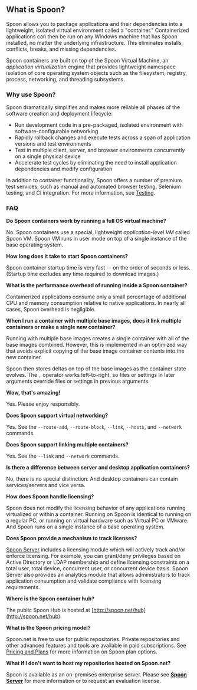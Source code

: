 ## What is Spoon?

Spoon allows you to package applications and their dependencies into a lightweight, isolated virtual environment called a "container." Containerized applications can then be run on any Windows machine that has Spoon installed, no matter the underlying infrastructure. This eliminates installs, conflicts, breaks, and missing dependencies.

Spoon containers are built on top of the Spoon Virtual Machine, an *application virtualization* engine that provides lightweight
namespace isolation of core operating system objects such as the filesystem, registry, process, networking, and threading subsystems.

### Why use Spoon?

Spoon dramatically simplifies and makes more reliable all phases of the software creation and deployment lifecycle:

- Run development code in a pre-packaged, isolated environment with software-configurable networking
- Rapidly rollback changes and execute tests across a span of application versions and test environments
- Test in multiple client, server, and browser environments concurrently on a single physical device
- Accelerate test cycles by eliminating the need to install application dependencies and modify configuration

In addition to container functionality, Spoon offers a number of premium test services, such as manual and automated browser testing, Selenium testing, and CI integration. For more information, see [Testing](/docs/testing).

### FAQ

**Do Spoon containers work by running a full OS virtual machine?**

No. Spoon containers use a special, lightweight *application-level VM* called Spoon VM. Spoon VM runs in user mode on top of a single instance
of the base operating system.

**How long does it take to start Spoon containers?**

Spoon container startup time is very fast -- on the order of seconds or less. (Startup time excludes any time required to download images.)

**What is the performance overhead of running inside a Spoon container?**

Containerized applications consume only a small percentage of additional CPU and memory consumption relative to native applications. In nearly
all cases, Spoon overhead is negligible.

**When I run a container with multiple base images, does it link multiple containers or make a single new container?**

Running with multiple base images creates a single container with all of the base images combined. However, this is implemented in an optimized way that avoids explicit copying of the base image container contents into the new container.

Spoon then stores deltas on top of the base images as the container state evolves. The `,` operator works left-to-right, so files or settings in later arguments override files or settings in previous arguments.

**Wow, that's amazing!**

Yes. Please enjoy responsibly.

**Does Spoon support virtual networking?**

Yes. See the `--route-add`, `--route-block`, `--link`, `--hosts`, and `--network` commands.

**Does Spoon support linking multiple containers?**

Yes. See the `--link` and `--network` commands.

**Is there a difference between server and desktop application containers?**

No, there is no special distinction. And desktop containers can contain services/servers and vice versa.

**How does Spoon handle licensing?**

Spoon does not modify the licensing behavior of any applications running virtualized or within a container. Running on Spoon is identical
to running on a regular PC, or running on virtual hardware such as Virtual PC or VMware. And Spoon runs on a single instance of a base
operating system.

**Does Spoon provide a mechanism to track licenses?**

[Spoon Server](/server) includes a licensing module which will actively track and/or enforce licensing. For example, you can grant/deny privileges based on Active Directory or LDAP membership and define licensing constraints on a total user, total device, concurrent user, or concurrent device basis. Spoon Server also provides an analytics module that allows administrators to track application consumption and validate compliance
with licensing requirements.

**Where is the Spoon container hub?**

The public Spoon Hub is hosted at [http://spoon.net/hub](http://spoon.net/hub).

**What is the Spoon pricing model?**

Spoon.net is free to use for public repositories. Private repositories and other advanced features and tools are available in paid subscriptions.
See [Pricing and Plans](/pricing) for more information on Spoon plan options.

**What if I don't want to host my repositories hosted on Spoon.net?**

Spoon is available as an on-premises enterprise server. Please see **[Spoon Server](/server)** for more information or to request
an evaluation license.


